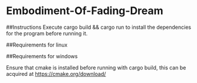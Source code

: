 # Embodiment-Of-Fading-Dream


##Instructions
 Execute cargo build && cargo run to install the dependencies for the program before running it.

##Requirements for linux

##Requirements for windows

Ensure that cmake is installed before running with cargo build, this can be acquired at https://cmake.org/download/